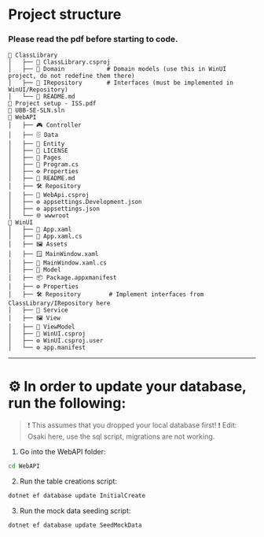 # Project structure
### Please read the pdf before starting to code.
```
📁 ClassLibrary
│   ├── 📄 ClassLibrary.csproj
│   ├── 🧩 Domain            # Domain models (use this in WinUI project, do not redefine them there)
│   ├── 🧾 IRepository       # Interfaces (must be implemented in WinUI/Repository)
│   └── 📘 README.md
📄 Project setup - ISS.pdf
📄 UBB-SE-SLN.sln
📁 WebAPI
│   ├── 🎮 Controller
│   ├── 🗄️ Data
│   ├── 🧩 Entity
│   ├── 📜 LICENSE
│   ├── 📄 Pages
│   ├── 🧠 Program.cs
│   ├── ⚙️ Properties
│   ├── 📘 README.md
│   ├── 🛠️ Repository
│   ├── 📄 WebApi.csproj
│   ├── ⚙️ appsettings.Development.json
│   ├── ⚙️ appsettings.json
│   └── 🌐 wwwroot
📁 WinUI
│   ├── 📄 App.xaml
│   ├── 🧠 App.xaml.cs
│   ├── 🖼️ Assets
│   ├── 🪟 MainWindow.xaml
│   ├── 🧠 MainWindow.xaml.cs
│   ├── 🧩 Model
│   ├── 📦 Package.appxmanifest
│   ├── ⚙️ Properties
│   ├── 🛠️ Repository        # Implement interfaces from ClassLibrary/IRepository here
│   ├── 🔧 Service
│   ├── 🖼️ View
│   ├── 🧠 ViewModel
│   ├── 📄 WinUI.csproj
│   ├── ⚙️ WinUI.csproj.user
│   └── ⚙️ app.manifest
```

---

# ⚙️ In order to update your database, run the following:

> ❗️ This assumes that you dropped your local database first!
> ❗️ Edit: Osaki here, use the sql script, migrations are not working.

1. Go into the WebAPI folder:
```bash
cd WebAPI
```

2. Run the table creations script:
```bash
dotnet ef database update InitialCreate
```

3. Run the mock data seeding script:
```bash
dotnet ef database update SeedMockData
```
